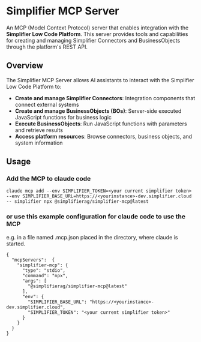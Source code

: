 # Simplifier MCP Server

An MCP (Model Context Protocol) server that enables integration with the **Simplifier Low Code Platform**. This server provides tools and capabilities for creating and managing Simplifier Connectors and BusinessObjects through the platform's REST API.

## Overview

The Simplifier MCP Server allows AI assistants to interact with the Simplifier Low Code Platform to:

- **Create and manage Simplifier Connectors**: Integration components that connect external systems
- **Create and manage BusinessObjects (BOs)**: Server-side executed JavaScript functions for business logic
- **Execute BusinessObjects**: Run JavaScript functions with parameters and retrieve results
- **Access platform resources**: Browse connectors, business objects, and system information

## Usage

### Add the MCP to claude code
```
claude mcp add --env SIMPLIFIER_TOKEN=<your current simplifier token> --env SIMPLIFIER_BASE_URL=https://<yourinstance>-dev.simplifier.cloud -- simplifier npx @simplifierag/simplifier-mcp@latest
```

### or use this example configuration for claude code to use the MCP
e.g. in a file named .mcp.json placed in the directory, where claude is started.
```
{
  "mcpServers":  {
    "simplifier-mcp": {
      "type": "stdio",
      "command": "npx",
      "args": [ 
        "@simplifierag/simplifier-mcp@latest"
      ],
      "env": {
        "SIMPLIFIER_BASE_URL": "https://<yourinstance>-dev.simplifier.cloud",
        "SIMPLIFIER_TOKEN": "<your current simplifier token>"
      }
    }
  }
}
```





